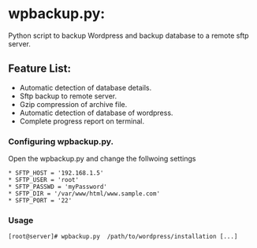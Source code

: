 
# wpbackup.py:

Python script to backup Wordpress and backup database to a remote sftp server.

## Feature List:

* Automatic detection of database details.
* Sftp backup to remote server.
* Gzip compression of archive file.
* Automatic detection of database of wordpress.
* Complete progress report on terminal. 

### Configuring wpbackup.py. 

Open the wpbackup.py and change the follwoing settings 

```
* SFTP_HOST = '192.168.1.5'
* SFTP_USER = 'root'
* SFTP_PASSWD = 'myPassword'
* SFTP_DIR = '/var/www/html/www.sample.com'
* SFTP_PORT = '22'
```

  
 
### Usage 

```
[root@server]# wpbackup.py  /path/to/wordpress/installation [...]
```





